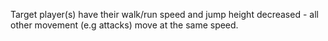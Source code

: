 Target player(s) have their walk/run speed and jump height decreased - all other movement (e.g attacks) move at the same speed.